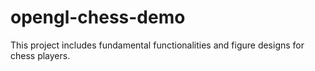 # opengl-chess-demo
This project includes fundamental functionalities and figure designs for chess players.
